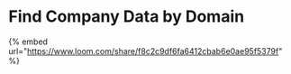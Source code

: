 # Find Company Data by Domain

{% embed url="https://www.loom.com/share/f8c2c9df6fa6412cbab6e0ae95f5379f" %}
